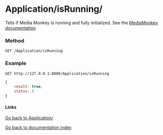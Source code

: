 Application/isRunning/
======================

Tells if Media Monkey is running and fully initialized.
See the [MediaMonkey documentation](http://www.mediamonkey.com/wiki/index.php/ISDBApplication::IsRunning)

### Method ###

    GET /Application/isRunning

### Example ###

    GET http://127.0.0.1:8080/Application/isRunning

```javascript
{
	result: true,
	status: 0
}
```

#### Links ####

[Go back to Application/](index.md)

[Go back to documentation index](../index.md)